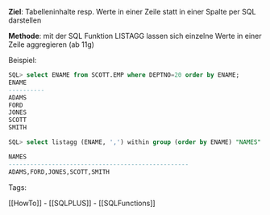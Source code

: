 
**Ziel**: Tabelleninhalte resp. Werte in einer Zeile statt in einer Spalte per SQL darstellen

**Methode**: mit der SQL Funktion LISTAGG lassen sich einzelne Werte in einer Zeile aggregieren (ab 11g)

Beispiel:

```sql
SQL> select ENAME from SCOTT.EMP where DEPTNO=20 order by ENAME;
ENAME
----------
ADAMS
FORD
JONES
SCOTT
SMITH

SQL> select listagg (ENAME, ',') within group (order by ENAME) "NAMES" from SCOTT.EMP where DEPTNO=20;

NAMES
--------------------------------------------------
ADAMS,FORD,JONES,SCOTT,SMITH
```

Tags:

[[HowTo]] - [[SQLPLUS]] - [[SQLFunctions]]
